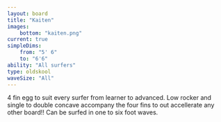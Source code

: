 ```yaml
---
layout: board
title: "Kaiten"
images:
    bottom: "kaiten.png"
current: true
simpleDims:
    from: "5' 6"
    to: "6'6"
ability: "All surfers"
type: oldskool
waveSize: "All"
---
```

4 fin egg to suit every surfer from learner to advanced. Low rocker and single to double concave accompany the four fins to out accellerate any other board!! Can be surfed in one to six foot waves.
